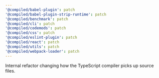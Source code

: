 ```yaml
---
'@compiled/babel-plugin': patch
'@compiled/babel-plugin-strip-runtime': patch
'@compiled/benchmark': patch
'@compiled/cli': patch
'@compiled/codemods': patch
'@compiled/css': patch
'@compiled/eslint-plugin': patch
'@compiled/react': patch
'@compiled/utils': patch
'@compiled/webpack-loader': patch
---
```


Internal refactor changing how the TypeScript compiler picks up source files.
